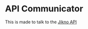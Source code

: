 # API Communicator

This is made to talk to the [Jikno API](https://github.com/Gninoskcaj/AWS_Lambda_Jikno_Functions)